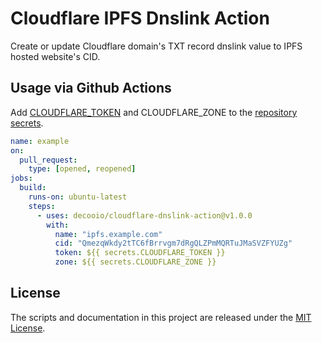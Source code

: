 # Cloudflare IPFS Dnslink Action

Create or update Cloudflare domain's TXT record dnslink value to IPFS hosted website's CID.

## Usage via Github Actions

Add [CLOUDFLARE_TOKEN](https://developers.cloudflare.com/api/tokens/create) and CLOUDFLARE_ZONE to the [repository secrets](https://docs.github.com/en/actions/configuring-and-managing-workflows/creating-and-storing-encrypted-secrets).

```yaml
name: example
on:
  pull_request:
    type: [opened, reopened]
jobs:
  build:
    runs-on: ubuntu-latest
    steps:
      - uses: decooio/cloudflare-dnslink-action@v1.0.0
        with:
          name: "ipfs.example.com"
          cid: "QmezqWkdy2tTC6fBrrvgm7dRgQLZPmMQRTuJMaSVZFYUZg"
          token: ${{ secrets.CLOUDFLARE_TOKEN }}
          zone: ${{ secrets.CLOUDFLARE_ZONE }}
```

## License

The scripts and documentation in this project are released under the [MIT License](LICENSE).
